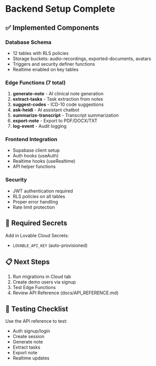 # Backend Setup Complete

## ✅ Implemented Components

### Database Schema
- 12 tables with RLS policies
- Storage buckets: audio-recordings, exported-documents, avatars
- Triggers and security definer functions
- Realtime enabled on key tables

### Edge Functions (7 total)
1. **generate-note** - AI clinical note generation
2. **extract-tasks** - Task extraction from notes
3. **suggest-codes** - ICD-10 code suggestions
4. **ask-heidi** - AI assistant chatbot
5. **summarize-transcript** - Transcript summarization
6. **export-note** - Export to PDF/DOCX/TXT
7. **log-event** - Audit logging

### Frontend Integration
- Supabase client setup
- Auth hooks (useAuth)
- Realtime hooks (useRealtime)
- API helper functions

### Security
- JWT authentication required
- RLS policies on all tables
- Proper error handling
- Rate limit protection

## 🔑 Required Secrets

Add in Lovable Cloud Secrets:
- `LOVABLE_API_KEY` (auto-provisioned)

## 📋 Next Steps

1. Run migrations in Cloud tab
2. Create demo users via signup
3. Test Edge Functions
4. Review API Reference (docs/API_REFERENCE.md)

## 🎯 Testing Checklist

Use the API reference to test:
- Auth signup/login
- Create session
- Generate note
- Extract tasks
- Export note
- Realtime updates
